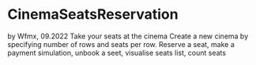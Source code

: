# CinemaSeatsReservation
by Wfmx, 09.2022
Take your seats at the cinema
Create a new cinema by specifying number of rows and seats per row. Reserve a seat, make a payment simulation, unbook a seet, visualise seats list, count seats
